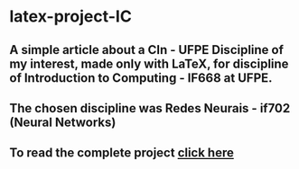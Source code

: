 # latex-project-IC
## A simple article about a CIn - UFPE Discipline of my interest, made only with LaTeX, for discipline of Introduction to Computing - IF668 at UFPE.

## The chosen discipline was Redes Neurais -  if702 (Neural Networks)

## To read the complete project [__click here__](main.pdf)